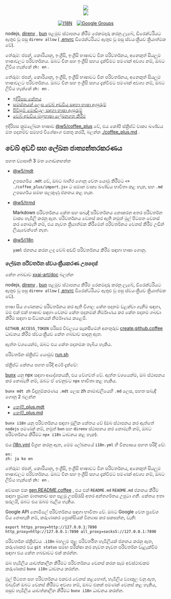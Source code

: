 <p align="center"><a href="https://xxai.art"><img src="https://cdn.jsdelivr.net/gh/xxai-art/doc/logo.svg"/></a><br/><a href="https://xxai.art"><img src="https://cdn.jsdelivr.net/gh/xxai-art/doc/xxai.svg"/></a></p><p align="center"><a href="https://github.com/xxai-art/doc#readme"><img alt="I18N" src="https://cdn.jsdelivr.net/gh/wactax/img/t.svg"/></a>　<a href="https://groups.google.com/u/0/g/xxai-art"><img alt="Google Groups" src="https://cdn.jsdelivr.net/gh/wactax/img/g-groups.svg"/></a></p>

nodejs, [direnv](https://direnv.net) , [bun](https://github.com/oven-sh/bun) පළමුව ස්ථාපනය කිරීම රෙකමදාරු කරනු ලැබේ, ඩිරෙක්ටරියට ඇතුළු වූ පසු `direnv allow` ( [.envrc](https://github.com/xxai-art/doc/blob/main/.envrc) ඩිරෙක්ටරියට ඇතුළු වූ පසු ස්වයංක්‍රීයව ක්‍රියාත්මක වේ).

තේරුම: ජපන්, කොරියානු, ඉංග්‍රීසි, ඉංග්‍රීසි භාෂාවට චීන පරිවර්තනය, අනෙකුත් සියලුම භාෂාවලට පරිවර්තනය. ඔබට චීන සහ ඉංග්‍රීසි සහය දැක්වීමට පමණක් අවශ්‍ය නම්, ඔබට ලිවිය හැක්කේ `zh: en` .

තේරුම: ජපන්, කොරියානු, ඉංග්‍රීසි, ඉංග්‍රීසි භාෂාවට චීන පරිවර්තනය, අනෙකුත් සියලුම භාෂාවලට පරිවර්තනය. ඔබට චීන සහ ඉංග්‍රීසි සහය දැක්වීමට පමණක් අවශ්‍ය නම්, ඔබට ලිවිය හැක්කේ `zh: en` .

* [ඉදිරිපස කේතය](https://github.com/xxai-art/web)
* [සමස්තයක් ලෙස වෙබ් අඩවිය සඳහා භාෂා ඇසුරුම්](https://github.com/xxai-art/web/tree/main/i18n)
* [පිවිසුම් මොඩියුල සඳහා භාෂා ඇසුරුම්](https://github.com/wacpkg/user/tree/main/ui.i18n)
* [වෙබ් අඩවිය බහුභාෂා ලේඛනගත කිරීම](https://github.com/xxai-doc)

ඉදිරිපස ක්‍රමලේඛන භාෂාව [@w5/coffee_plus](http://npmjs.com/@w5/coffee_plus) වේ, එය කෝපි ස්ක්‍රිප්ට් වාක්‍ය ඛණ්ඩය මත පදනම්ව සමහර විශේෂාංග එකතු කරයි, බලන්න [./coffee_plus.md](./coffee_plus.md) .

## වෙබ් අඩවි සහ ලේඛන ජාත්‍යන්තරකරණය

පහත ව්‍යාපෘති 3 මත ගොඩනඟන්න

* [@w5/mdt](https://www.npmjs.com/package/@w5/mdt)

  උපසර්ගය `.mdt` වේ, ඔබට බාහිර ගොනු වෙත යොමු කිරීමට `<+ ./coffee_plus/import.js>` ට සමාන වාක්‍ය ඛණ්ඩය භාවිතා කළ හැක, සහ `.md` උපසර්ගය සමඟ සලකුණු ජනනය කළ හැක.

* [@w5/trmd](https://www.npmjs.com/package/@w5/trmd)

  Markdown පරිවර්තනය කේත සහ සබැඳි පරිවර්තනය නොකරන අතර පරිවර්තන වාක්‍ය හැඹිලි කරනු ඇත. පරිවර්තනය වෙනස් කර ඇති නමුත් මුල් පිටපත වෙනස් කර නොමැති නම්, එය නැවත ක්‍රියාත්මක කිරීමෙන් පරිවර්තනය වෙනස් කිරීම උඩින් ලියැවෙන්නේ නැත.

* [@w5/i18n](https://www.npmjs.com/package/@w5/i18n)

  `yaml` ජනනය කරන ලද වෙබ් අඩවි පරිවර්තනය කිරීම සඳහා භාෂා ගොනු.

### ලේඛන පරිවර්තන ස්වයංක්‍රීයකරණ උපදෙස්

කේත ගබඩාව [xxai-art/doc](https://github.com/xxai-art/doc) බලන්න

nodejs, [direnv](https://direnv.net) , [bun](https://github.com/oven-sh/bun) පළමුව ස්ථාපනය කිරීම රෙකමදාරු කරනු ලැබේ, ඩිරෙක්ටරියට ඇතුළු වූ පසු `direnv allow` ( [.envrc](https://github.com/xxai-art/doc/blob/main/.envrc) ඩිරෙක්ටරියට ඇතුළු වූ පසු ස්වයංක්‍රීයව ක්‍රියාත්මක වේ).

භාෂා සිය ගණනකට පරිවර්තනය කර ඇති විශාල කේත පදනම වළක්වා ගැනීම සඳහා, මම එක් එක් භාෂාව සඳහා වෙනම කේත පදනමක් නිර්මාණය කර කේත පදනම ගබඩා කිරීම සඳහා සංවිධානයක් නිර්මාණය කළෙමි.

`GITHUB_ACCESS_TOKEN` පරිසර විචල්‍යය සැකසීමෙන් අනතුරුව [create.github.coffee](https://github.com/xxai-art/doc/blob/main/create.github.coffee) ධාවනය කිරීම ස්වයංක්‍රීයව කේත ගබඩාව සාදනු ඇත.

ඇත්ත වශයෙන්ම, ඔබට එය කේත පදනමක තැබිය හැකිය.

පරිවර්තන ස්ක්‍රිප්ට් යොමුව [run.sh](https://github.com/xxai-art/doc/blob/main/run.sh)

ස්ක්‍රිප්ට් කේතය පහත පරිදි අර්ථ දැක්වේ:

[bunx](https://bun.sh/docs/cli/bunx) යනු npx සඳහා ආදේශකයකි, එය වේගවත් වේ. ඇත්ත වශයෙන්ම, ඔබ ස්ථාපනය කර නොමැති නම්, ඔබට ඒ වෙනුවට `npx` භාවිතා කළ හැකිය.

`bunx mdt zh` විදැහුම්කරණය `.mdt` ලෙස zh නාමාවලියෙහි `.md` ලෙස, පහත සබැඳි ගොනු 2 බලන්න

* [කෝපි_plus.mdt](https://github.com/xxai-doc/zh/blob/main/coffee_plus.mdt)
* [කෝපි_plus.md](https://github.com/xxai-doc/zh/blob/main/coffee_plus.md)

`bunx i18n` යනු පරිවර්තනය සඳහා මූලික කේතය වේ (ඔබ ස්ථාපනය කර ඇත්තේ `nodejs` පමණක් නම්, නමුත් `bun` සහ `direnv` ස්ථාපනය කර නොමැති නම්, ඔබට පරිවර්තනය කිරීමට `npx i18n` ධාවනය කළ හැක).

එය [i18n.yml](https://github.com/xxai-art/doc/blob/main/i18n.yml) විග්‍රහ කරනු ඇත, මෙම ලේඛනයේ `i18n.yml` හි වින්‍යාසය පහත පරිදි වේ:

```
en:
zh: ja ko en
```

තේරුම: ජපන්, කොරියානු, ඉංග්‍රීසි, ඉංග්‍රීසි භාෂාවට චීන පරිවර්තනය, අනෙකුත් සියලුම භාෂාවලට පරිවර්තනය. ඔබට චීන සහ ඉංග්‍රීසි සහය දැක්වීමට පමණක් අවශ්‍ය නම්, ඔබට ලිවිය හැක්කේ `zh: en` .

අවසාන එක [gen.README.coffee](https://github.com/xxai-art/doc/blob/main/gen.README.coffee) , එය එක් `README.md` `README.md` ජනනය කිරීම සඳහා ප්‍රධාන මාතෘකාව සහ පළමු උපසිරැසි අතර අන්තර්ගතය උපුටා ගනී. කේතය ඉතා සරලයි, ඔබට එය ඔබම බැලිය හැකිය.

Google API නොමිලේ පරිවර්තනය සඳහා භාවිතා වේ. ඔබට Google වෙත ප්‍රවේශ විය නොහැකි නම්, කරුණාකර ප්‍රොක්සියක් වින්‍යාස කර සකසන්න, වැනි:

```
export https_proxy=http://127.0.0.1:7890 http_proxy=http://127.0.0.1:7890 all_proxy=socks5://127.0.0.1:7890
```

පරිවර්තන ස්ක්‍රිප්ටය `.i18n` බහලුම තුළ පරිවර්තිත හැඹිලියක් ජනනය කරනු ඇත, කරුණාකර එය `git status` සමඟ පරීක්ෂා කර නැවත නැවත පරිවර්තන වැළැක්වීම සඳහා එය කේත ගබඩාවට එක් කරන්න.

ඔබ හැඹිලිය යාවත්කාලීන කිරීමට පරිවර්තනය වෙනස් කරන සෑම අවස්ථාවකම කරුණාකර `bunx i18n` ධාවනය කරන්න.

මුල් පිටපත සහ පරිවර්තනය එකවර වෙනස් කළහොත්, හැඹිලිය ව්‍යාකූල වනු ඇත, එබැවින් ඔබට වෙනස් කිරීමට අවශ්‍ය නම්, ඔබට එකක් පමණක් වෙනස් කළ හැකිය, පසුව හැඹිලිය යාවත්කාලීන කිරීමට `bunx i18n` ධාවනය කරන්න.
